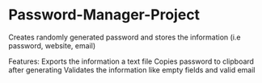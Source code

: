 # Password-Manager-Project
Creates randomly generated password and stores the information (i.e password, website, email)

Features:
Exports the information a text file
Copies password to clipboard after generating
Validates the information like empty fields and valid email
